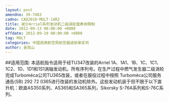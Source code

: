 ```yaml
---
layout: post
amendno: 39-7403
cadno: CAD2010-MULT-14R2
title: 减少Arriel系列发动机二级涡轮盘寿命限制
date: 2012-09-13 00:00:00 +0800
effdate: 2012-09-19 00:00:00 +0800
tag: MULT
categories: 中国民用航空局航空器适航审定司
author: 金奕山
---
```


##适用范围:
本适航指令适用于经TU347改装的Arriel 1A、1A1、1B、1C、1C1、 1C2、1D、1D1和1S1涡轴发动机，所有序列号。在生产过程中燃气发生器二级涡轮完成Turboméca公司TU365改装，或者在服役过程中按照 Turboméca公司服务通告(SB) 292 72 0365进行改装的发动机除外。这些发动机装于但不限于以下直升机：欧直AS350系列、AS365和SA365系列，Sikorsky S-76A系列和S-76C系列。

